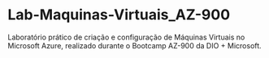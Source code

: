 # Lab-Maquinas-Virtuais_AZ-900
Laboratório prático de criação e configuração de Máquinas Virtuais no Microsoft Azure, realizado durante o Bootcamp AZ-900 da DIO + Microsoft.
